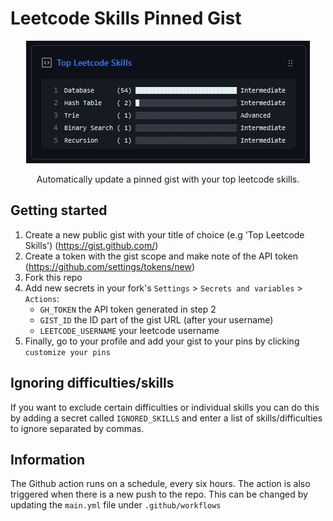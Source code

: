 # Leetcode Skills Pinned Gist
<p align="center">
   <img src="leetcode-skills-gist.png">
   <p align="center">Automatically update a pinned gist with your top leetcode skills.</p>
</p>

## Getting started
1. Create a new public gist with your title of choice (e.g 'Top Leetcode Skills') (https://gist.github.com/)
2. Create a token with the gist scope and make note of the API token (https://github.com/settings/tokens/new)
3. Fork this repo
4. Add new secrets in your fork's ```Settings``` > ```Secrets and variables``` > ```Actions```:
   - ```GH_TOKEN``` the API token generated in step 2
   - ```GIST_ID``` the ID part of the gist URL (after your username)
   - ```LEETCODE_USERNAME``` your leetcode username
5. Finally, go to your profile and add your gist to your pins by clicking ```customize your pins```

## Ignoring difficulties/skills
If you want to exclude certain difficulties or individual skills you can do this by adding a secret called ```IGNORED_SKILLS``` and enter a list of skills/difficulties to ignore separated by commas.

## Information
The Github action runs on a schedule, every six hours. The action is also triggered when there is a new push to the repo. This can be changed by updating the ```main.yml``` file under ```.github/workflows```
